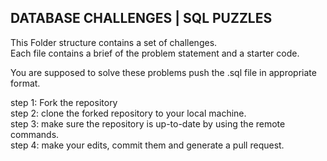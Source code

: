 ## DATABASE CHALLENGES | SQL PUZZLES

This Folder structure contains a set of challenges.   
Each file contains a brief of the problem statement and a starter code.
     
	     
You are supposed to solve these problems push the .sql file in appropriate format.

step 1: Fork the repository     
step 2: clone the forked repository to your local machine.      
step 3: make sure the repository is up-to-date by using the remote commands.      
step 4: make your edits, commit them and generate a pull request.   
